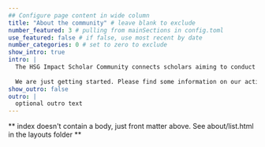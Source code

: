 ```yaml
---
## Configure page content in wide column
title: "About the community" # leave blank to exclude
number_featured: 3 # pulling from mainSections in config.toml
use_featured: false # if false, use most recent by date
number_categories: 0 # set to zero to exclude
show_intro: true
intro: |
  The HSG Impact Scholar Community connects scholars aiming to conduct research that positively contributes to the UN Sustainable Development Goals and fosters positive social and environmental change.
  
  We are just getting started. Please find some information on our activities below and [**get in touch**](/contact-newsletter/).
show_outro: false
outro: |
  optional outro text
---
```


** index doesn't contain a body, just front matter above.
See about/list.html in the layouts folder **